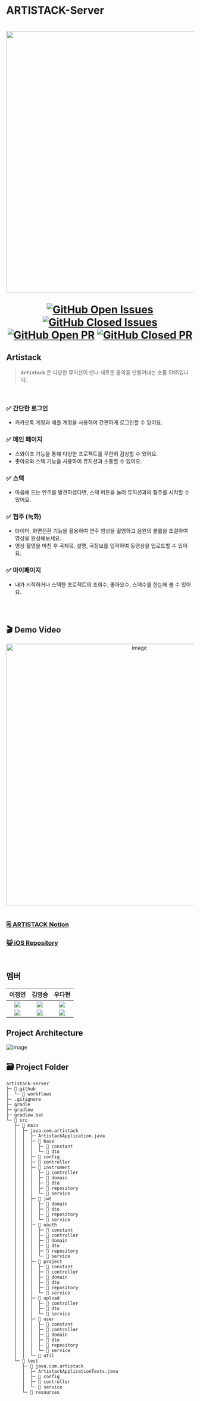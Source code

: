 # ARTISTACK-Server

<h1 align="center">

<img src="https://raw.githubusercontent.com/umc-artistack/artistack-server/main/readme/logo.png" width=700/>

<div align="center">

[![GitHub Open Issues](https://img.shields.io/github/issues-raw/umc-artistack/artistack-server?color=green)](https://github.com/umc-artistack/artistack-server/issues)
[![GitHub Closed Issues](https://img.shields.io/github/issues-closed-raw/umc-artistack/artistack-server?color=red)](https://github.com/umc-artistack/artistack-server/issues?q=is%3Aissue+is%3Aclosed)
[![GitHub Open PR](https://img.shields.io/github/issues-pr-raw/umc-artistack/artistack-server?color=green)](https://github.com/umc-artistack/artistack-server/pulls)
[![GitHub Closed PR](https://img.shields.io/github/issues-pr-closed-raw/umc-artistack/artistack-server?color=red)](https://github.com/umc-artistack/artistack-server/pulls?q=is%3Apr+is%3Aclosed)

</div>

</h1>


## Artistack

>**`Artistack`** 은 다양한 뮤지션이 만나 새로운 음악을 만들어내는 숏폼 SNS입니다.

<br/>

### ✅ 간단한 로그인
- 카카오톡 계정과 애플 계정을 사용하여 간편하게 로그인할 수 있어요.

### ✅ 메인 페이지
- 스와이프 기능을 통해 다양한 프로젝트를 무한히 감상할 수 있어요.
 - 좋아요와 스택 기능을 사용하여 뮤지션과 소통할 수 있어요.

### ✅ 스택
- 마음에 드는 연주를 발견하셨다면, 스택 버튼을 눌러 뮤지션과의 협주를 시작할 수 있어요.

### ✅ 협주 (녹화)
- 타이머, 화면전환 기능을 활용하여 연주 영상을 촬영하고 음원의 볼륨을 조절하여 영상을 완성해보세요.
- 영상 촬영을 마친 후 곡제목, 설명, 곡정보를 입력하여 동영상을 업로드할 수 있어요.

### ✅ 마이페이지
- 내가 시작하거나 스택한 프로젝트의 조회수, 좋아요수, 스택수를 한눈에 볼 수 있어요.

<br>
<br>

## 🎬 Demo Video
<div align=center>
<a href="https://www.youtube.com/watch?v=Nnv-BlhFHlY"><img width="700" alt="image" src="https://user-images.githubusercontent.com/54897403/209075719-91ae831e-3b4a-47c2-82b0-9264915dc196.png"></a>
</div>

<br>

### [🗒️ ARTISTACK Notion](https://www.notion.so/ARTISTACK-ae9600707aff4304872610760b0e3411)

### [😺 iOS Repository](https://github.com/umc-artistack/artistack-client)

<br>

## 멤버
| **이정연** |  **김명승** |  **우다현**  |
| :-------------------------------------------------------:| :-------------------------------------------------------: | :-------------------------------------------------------: |
| ![](https://avatars.githubusercontent.com/u/65899774?v=4) | ![](https://avatars.githubusercontent.com/u/54897403?v=4) |  ![](https://avatars.githubusercontent.com/u/60066586?v=4) | ![](https://avatars.githubusercontent.com/u/60066586?v=4) |
|      <a href="https://github.com/leeeeeyeon"><img src="https://img.shields.io/badge/leeeeeyeon-655ced?style=social&logo=github"/></a>       | <a href="https://github.com/mskim9967"><img src="https://img.shields.io/badge/mskim9967-655ced?style=social&logo=github"/></a>          |     <a href="https://github.com/DahyeonWoo"><img src="https://img.shields.io/badge/DahyeonWoo-655ced?style=social&logo=github"/></a>      |


## Project Architecture
![image](https://user-images.githubusercontent.com/54897403/209074574-9083de13-002a-461c-8249-6b1b49bc7539.png)


## 🗃 Project Folder

```
artistack-server
├─ 📁.github
│  └─ 📁 workflows
├─ .gitignore
├─ gradle
├─ gradlew
├─ gradlew.bat
└─ 📁 src
   ├─ 📁 main
   │  ├─ java.com.artistack
   │  │  ├─ ArtistackApplication.java
   │  │  ├─ 📁 base
   │  │  │  ├─ 📁 constant
   │  │  │  └─ 📁 dto
   │  │  ├─ 📁 config
   │  │  ├─ 📁 controller
   │  │  ├─ 📁 instrument
   │  │  │  ├─ 📁 controller
   │  │  │  ├─ 📁 domain
   │  │  │  ├─ 📁 dto
   │  │  │  ├─ 📁 repository
   │  │  │  └─ 📁 service
   │  │  ├─ 📁 jwt
   │  │  │  ├─ 📁 domain
   │  │  │  ├─ 📁 dto
   │  │  │  ├─ 📁 repository
   │  │  │  └─ 📁 service
   │  │  ├─ 📁 oauth
   │  │  │  ├─ 📁 constant
   │  │  │  ├─ 📁 controller
   │  │  │  ├─ 📁 domain
   │  │  │  ├─ 📁 dto
   │  │  │  ├─ 📁 repository
   │  │  │  └─ 📁 service
   │  │  ├─ 📁 project
   │  │  │  ├─ 📁 constant
   │  │  │  ├─ 📁 controller
   │  │  │  ├─ 📁 domain
   │  │  │  ├─ 📁 dto
   │  │  │  ├─ 📁 repository
   │  │  │  └─ 📁 service
   │  │  ├─ 📁 upload
   │  │  │  ├─ 📁 controller
   │  │  │  ├─ 📁 dto
   │  │  │  └─ 📁 service
   │  │  ├─ 📁 user
   │  │  │  ├─ 📁 constant
   │  │  │  ├─ 📁 controller
   │  │  │  ├─ 📁 domain
   │  │  │  ├─ 📁 dto
   │  │  │  ├─ 📁 repository
   │  │  │  └─ 📁 service
   │  │  └─ 📁 util
   └─ 📁 test
      ├─ 📁 java.com.artistack
      │  ├─ ArtistackApplicationTests.java
      │  ├─ 📁 config
      │  ├─ 📁 controller
      │  └─ 📁 service
      └─ 📁 resources
```
